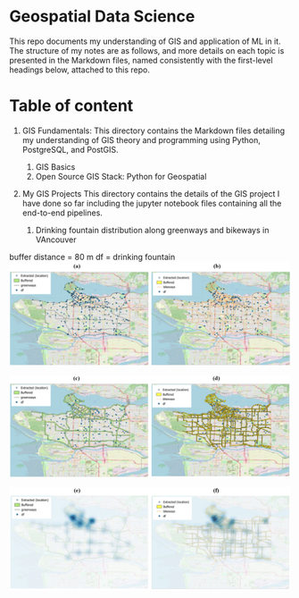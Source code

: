 # Geospatial Data Science

This repo documents my understanding of GIS and application of ML in it. The structure of my notes are as follows, and more details on each topic is presented in the Markdown files, named consistently with the first-level headings below, attached to this repo.



# Table of content

1. GIS Fundamentals:
This directory contains the Markdown files detailing my understanding of GIS theory and programming using Python, PostgreSQL, and PostGIS.

    1. GIS Basics
    2. Open Source GIS Stack: Python for Geospatial
    
2. My GIS Projects
This directory contains the details of the GIS project I have done so far including the jupyter notebook files containing all the end-to-end pipelines.

    1. Drinking fountain distribution along greenways and bikeways in VAncouver


buffer distance = 80 m
df = drinking fountain
![](https://github.com/DanialArab/images/blob/main/GIS/1.PNG)

![](https://github.com/DanialArab/images/blob/main/GIS/2.PNG)

![](https://github.com/DanialArab/images/blob/main/GIS/3.PNG)
